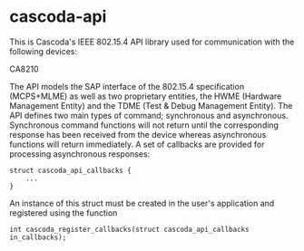# cascoda-api
This is Cascoda's IEEE 802.15.4 API library used for communication with the following devices:

CA8210

The API models the SAP interface of the 802.15.4 specification (MCPS+MLME) as well as two proprietary entities, the HWME (Hardware Management Entity) and the TDME (Test & Debug Management Entity). The API defines two main types of command; synchronous and asynchronous. Synchronous command functions will not return until the corresponding response has been received from the device whereas asynchronous functions will return immediately. A set of callbacks are provided for processing asynchronous responses:
```
struct cascoda_api_callbacks {
	...
}
```
An instance of this struct must be created in the user's application and registered using the function
```
int cascoda_register_callbacks(struct cascoda_api_callbacks in_callbacks);
```
